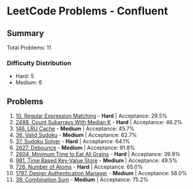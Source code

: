 # LeetCode Problems - Confluent

## Summary
Total Problems: 11

### Difficulty Distribution

- Hard: 5
- Medium: 6

## Problems

1. [10. Regular Expression Matching](https://leetcode.com/problems/regular-expression-matching/) - **Hard** | Acceptance: 29.5%
2. [2488. Count Subarrays With Median K](https://leetcode.com/problems/count-subarrays-with-median-k/) - **Hard** | Acceptance: 46.2%
3. [146. LRU Cache](https://leetcode.com/problems/lru-cache/) - **Medium** | Acceptance: 45.7%
4. [36. Valid Sudoku](https://leetcode.com/problems/valid-sudoku/) - **Medium** | Acceptance: 62.7%
5. [37. Sudoku Solver](https://leetcode.com/problems/sudoku-solver/) - **Hard** | Acceptance: 64.1%
6. [2627. Debounce](https://leetcode.com/problems/debounce/) - **Medium** | Acceptance: 91.8%
7. [2604. Minimum Time to Eat All Grains](https://leetcode.com/problems/minimum-time-to-eat-all-grains/) - **Hard** | Acceptance: 39.9%
8. [981. Time Based Key-Value Store](https://leetcode.com/problems/time-based-key-value-store/) - **Medium** | Acceptance: 49.5%
9. [726. Number of Atoms](https://leetcode.com/problems/number-of-atoms/) - **Hard** | Acceptance: 65.0%
10. [1797. Design Authentication Manager](https://leetcode.com/problems/design-authentication-manager/) - **Medium** | Acceptance: 58.0%
11. [39. Combination Sum](https://leetcode.com/problems/combination-sum/) - **Medium** | Acceptance: 75.2%
